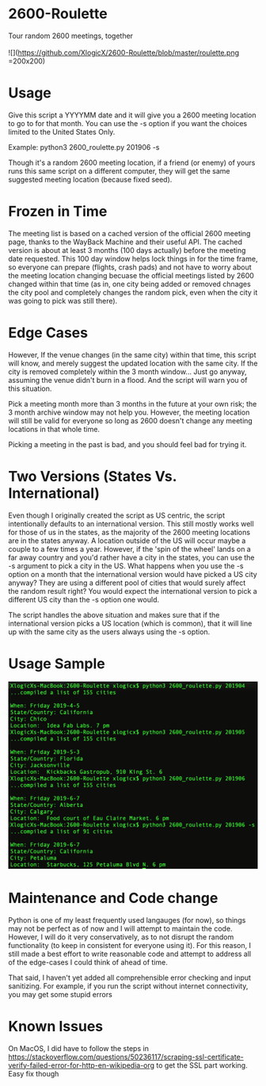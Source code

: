 # 2600-Roulette
Tour random 2600 meetings, together<br><br>
![](https://github.com/XlogicX/2600-Roulette/blob/master/roulette.png =200x200)

# Usage
Give this script a YYYYMM date and it will give you a 2600 meeting location to go to for that month. You can use the -s option if you want the choices limited to the United States Only.

Example: python3 2600_roulette.py 201906 -s

Though it's a random 2600 meeting location, if a friend (or enemy) of yours runs this same script on a different computer, they will get the same suggested meeting location (because fixed seed).

# Frozen in Time
The meeting list is based on a cached version of the official 2600 meeting page, thanks to the WayBack Machine and their useful API. The cached version is about at least 3 months (100 days actually) before the meeting date requested. This 100 day window helps lock things in for the time frame, so everyone can prepare (flights, crash pads) and not have to worry about the meeting location changing becuase the official meetings listed by 2600 changed within that time (as in, one city being added or removed chnages the city pool and completely changes the random pick, even when the city it was going to pick was still there).

# Edge Cases
However, If the venue changes (in the same city) within that time, this script will know, and merely suggest the updated location with the same city. If the city is removed completely within the 3 month window... Just go anyway, assuming the venue didn't burn in a flood. And the script will warn you of this situation.

Pick a meeting month more than 3 months in the future at your own risk; the 3 month archive window may not help you. However, the meeting location will still be valid for everyone so long as 2600 doesn't change any meeting locations in that whole time.

Picking a meeting in the past is bad, and you should feel bad for trying it.

# Two Versions (States Vs. International)
Even though I originally created the script as US centric, the script intentionally defaults to an international version. This still mostly works well for those of us in the states, as the majority of the 2600 meeting locations are in the states anyway. A location outside of the US will occur maybe a couple to a few times a year. However, if the 'spin of the wheel' lands on a far away country and you'd rather have a city in the states, you can use the -s argument to pick a city in the US. What happens when you use the -s option on a month that the international version would have picked a US city anyway? They are using a different pool of cities that would surely affect the random result right? You would expect the international version to pick a different US city than the -s option one would.

The script handles the above situation and makes sure that if the international version picks a US location (which is common), that it will line up with the same city as the users always using the -s option.

# Usage Sample
![alt tag](https://github.com/XlogicX/2600-Roulette/blob/master/sample.png)

# Maintenance and Code change
Python is one of my least frequently used langauges (for now), so things may not be perfect as of now and I will attempt to maintain the code. However, I will do it very conservatively, as to not disrupt the random functionality (to keep in consistent for everyone using it). For this reason, I still made a best effort to write reasonable code and attempt to address all of the edge-cases I could think of ahead of time.

That said, I haven't yet added all comprehensible error checking and input sanitizing. For example, if you run the script without internet connectivity, you may get some stupid errors

# Known Issues
On MacOS, I did have to follow the steps in https://stackoverflow.com/questions/50236117/scraping-ssl-certificate-verify-failed-error-for-http-en-wikipedia-org to get the SSL part working. Easy fix though

